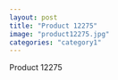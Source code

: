 ```yaml
---
layout: post
title: "Product 12275"
image: "product12275.jpg"
categories: "category1"
---
```

Product 12275
